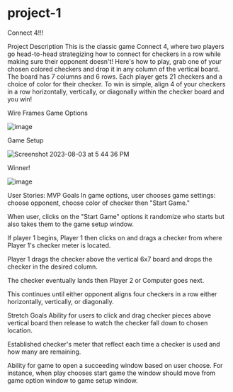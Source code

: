 # project-1
Connect 4!!!

Project Description
This is the classic game Connect 4, where two players go head-to-head strategizing how to connect for checkers in a row while making sure their opponent doesn't!
Here's how to play, grab one of your chosen colored checkers and drop it in any column of the vertical board. The board has 7 columns and 6 rows. Each player gets 21 checkers and a choice of color for their checker.
To win is simple, align 4 of your checkers in a row horizontally, vertically, or diagonally within the checker board and you win!

Wire Frames
Game Options

![image](https://media.git.generalassemb.ly/user/49417/files/c3c73d88-e6e6-49b1-9e5d-c635e9d75120)

Game Setup

![Screenshot 2023-08-03 at 5 44 36 PM](https://media.git.generalassemb.ly/user/49417/files/3d7baf89-17be-4848-9b77-60589e33e7e5)

Winner!

![image](https://media.git.generalassemb.ly/user/49417/files/50f50f9a-bd47-428b-bbb0-e75b1a5aeabd)

User Stories:
MVP Goals
In game options, user chooses game settings: choose opponent, choose color of checker then "Start Game."

When user, clicks on the "Start Game" options it randomize who starts but also takes them to the game setup window.

If player 1 begins, Player 1 then clicks on and drags a checker from where Player 1's checker meter is located.

Player 1 drags the checker above the vertical 6x7 board and drops the checker in the desired column.

The checker eventually lands then Player 2 or Computer goes next.

This continues until either opponent aligns four checkers in a row either horizontally, vertically, or diagonally.

Stretch Goals
Ability for users to click and drag checker pieces above vertical board then release to watch the checker fall down to chosen location.

Established checker's meter that reflect each time a checker is used and how many are remaining.

Ability for game to open a succeeding window based on user choose. For instance, when play chooses start game the window should move from game option window to game setup window.
